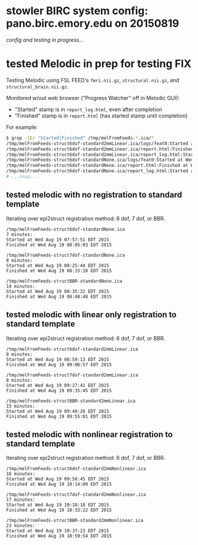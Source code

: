 # stowler BIRC system config: pano.birc.emory.edu on 20150819

_config and testing in progress..._

# tested Melodic in prep for testing FIX

Testing Melodic using FSL FEED's `fmri.nii.gz`, `structural.nii.gz`, and `structural_brain.nii.gz`.

Monitored w/out web browser ("Progress Watcher" off in Melodic GUI):
- "Started" stamp is in `report_log.html`, even after completion
- "Finished" stamp is in `report.html` (has started stamp until completion)

For example:
```bash
$ grep -IEr "Started|Finished" /tmp/melFromFeeds-*.ica/*
/tmp/melFromFeeds-struct6dof-standard2mmLinear.ica/logs/feat0:Started at Wed Aug 19 08:59:13 EDT 2015<p>
/tmp/melFromFeeds-struct6dof-standard2mmLinear.ica/report.html:Finished at Wed Aug 19 09:06:57 EDT 2015
/tmp/melFromFeeds-struct6dof-standard2mmLinear.ica/report_log.html:Started at Wed Aug 19 08:59:13 EDT 2015<p>
/tmp/melFromFeeds-struct6dof-standardNone.ica/logs/feat0:Started at Wed Aug 19 07:57:51 EDT 2015<p>
/tmp/melFromFeeds-struct6dof-standardNone.ica/report.html:Finished at Wed Aug 19 08:05:03 EDT 2015
/tmp/melFromFeeds-struct6dof-standardNone.ica/report_log.html:Started at Wed Aug 19 07:57:51 EDT 2015<p>
# ...snip...
```

## tested melodic with no registration to standard template

Iterating over epi2struct registration method: 6 dof, 7 dof, or BBR.

```
/tmp/melFromFeeds-struct6dof-standardNone.ica
7 minutes:
Started at Wed Aug 19 07:57:51 EDT 2015
Finished at Wed Aug 19 08:05:03 EDT 2015

/tmp/melFromFeeds-struct7dof-standardNone.ica
8 minutes:
Started at Wed Aug 19 08:25:44 EDT 2015
Finished at Wed Aug 19 08:33:28 EDT 2015

/tmp/melFromFeeds-structBBR-standardNone.ica
14 minutes:
Started at Wed Aug 19 08:35:22 EDT 2015
Finished at Wed Aug 19 08:48:48 EDT 2015

```

## tested melodic with linear only registration to standard template

Iterating over epi2struct registration method: 6 dof, 7 dof, or BBR.

```
/tmp/melFromFeeds-struct6dof-standard2mmLinear.ica
8 minutes:
Started at Wed Aug 19 08:59:13 EDT 2015
Finished at Wed Aug 19 09:06:57 EDT 2015

/tmp/melFromFeeds-struct7dof-standard2mmLinear.ica
8 minutes:
Started at Wed Aug 19 09:27:41 EDT 2015
Finished at Wed Aug 19 09:35:45 EDT 2015

/tmp/melFromFeeds-structBBR-standard2mmLinear.ica
15 minutes:
Started at Wed Aug 19 09:40:26 EDT 2015
Finished at Wed Aug 19 09:55:01 EDT 2015
```

## tested melodic with nonlinear registration to standard template

Iterating over epi2struct registration method: 6 dof, 7 dof, or BBR.

```
/tmp/melFromFeeds-struct6dof-standard2mmNonlinear.ica
16 minutes:
Started at Wed Aug 19 09:58:45 EDT 2015
Finished at Wed Aug 19 10:14:09 EDT 2015

/tmp/melFromFeeds-struct7dof-standard2mmNonlinear.ica
17 minutes:
Started at Wed Aug 19 10:18:18 EDT 2015
Finished at Wed Aug 19 10:33:22 EDT 2015

/tmp/melFromFeeds-structBBR-standard2mmNonlinear.ica
23 minutes:
Started at Wed Aug 19 10:37:23 EDT 2015
Finished at Wed Aug 19 10:59:54 EDT 2015
```
